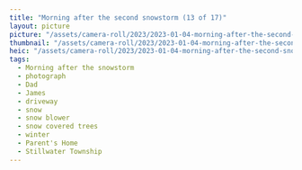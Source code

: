 ```yaml
---
title: "Morning after the second snowstorm (13 of 17)"
layout: picture
picture: "/assets/camera-roll/2023/2023-01-04-morning-after-the-second-snowstorm-13/20230104_172142056_iOS.jpg"
thumbnail: "/assets/camera-roll/2023/2023-01-04-morning-after-the-second-snowstorm-13/20230104_172142056_iOS-thumbnail.jpg"
heic: "/assets/camera-roll/2023/2023-01-04-morning-after-the-second-snowstorm-13/20230104_172142056_iOS.heic"
tags:
  - Morning after the snowstorm
  - photograph
  - Dad
  - James
  - driveway
  - snow
  - snow blower
  - snow covered trees
  - winter
  - Parent's Home
  - Stillwater Township
---
```

